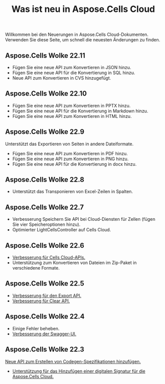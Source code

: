 ﻿---
title: Was ist neu in Aspose.Cells Cloud
second_title: Aspose.Cells Cloud Documen
linktitle: Was ist ne
type: docs
weight: 5
url: /de/what-s-new-in-aspose-cells-cloud/
keywords: What's new in aspose cells cloud. Office Excel 2013,  Office Excel 2016,  Office Excel 2019，office Excel 365
description: Auf dieser Seite werden die interessantesten neuen Aspose.Cells Cloud-Funktionen beschrieben, die in den letzten Versionen eingeführt wurden
---
Willkommen bei den Neuerungen in Aspose.Cells Cloud-Dokumenten. Verwenden Sie diese Seite, um schnell die neuesten Änderungen zu finden.

## Aspose.Cells Wolke 22.11

 * Fügen Sie eine neue API zum Konvertieren in JSON hinzu.
 * Fügen Sie eine neue API für die Konvertierung in SQL hinzu.
 * Neue API zum Konvertieren in CVS hinzugefügt.


## Aspose.Cells Wolke 22.10

 * Fügen Sie eine neue API zum Konvertieren in PPTX hinzu.
 * Fügen Sie eine neue API für die Konvertierung in Markdown hinzu.
 * Fügen Sie eine neue API zum Konvertieren in HTML hinzu.

## Aspose.Cells Wolke 22.9

 Unterstützt das Exportieren von Seiten in andere Dateiformate.
 * Fügen Sie eine neue API zum Konvertieren in PDF hinzu.
 * Fügen Sie eine neue API zum Konvertieren in PNG hinzu.
 * Fügen Sie eine neue API für die Konvertierung in docx hinzu.

## Aspose.Cells Wolke 22.8

* Unterstützt das Transponieren von Excel-Zeilen in Spalten.

## Aspose.Cells Wolke 22.7

* Verbesserung Speichern Sie API bei Cloud-Diensten für Zellen (fügen Sie vier Speicheroptionen hinzu).
* Optimierter LightCellsController auf Cells Cloud.

## Aspose.Cells Wolke 22.6

* [Verbesserung für Cells Cloud-APIs.](/cells/aspose-cells-cloud-22-6-release-notes/)
* Unterstützung zum Konvertieren von Dateien im Zip-Paket in verschiedene Formate.

## Aspose.Cells Wolke 22.5

* [Verbesserung für den Export API.](https://docs.aspose.cloud/cells/export/)
* [Verbesserung für Clear API.](https://docs.aspose.cloud/cells/clear/)

## Aspose.Cells Wolke 22.4

* Einige Fehler beheben.
* [Verbesserung der Swagger-UI.](https://apireference.aspose.cloud/cells/)

## Aspose.Cells Wolke 22.3

[Neue API zum Erstellen von Codegen-Spezifikationen hinzufügen.](https://api.aspose.cloud/v3.0/cells/codegen/spec)
* [Unterstützung für das Hinzufügen einer digitalen Signatur für die Aspose.Cells Cloud.](/cells/workbook/digital-signature/)

